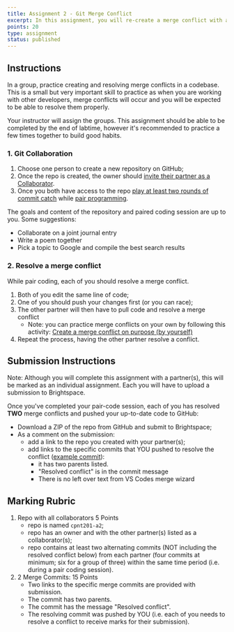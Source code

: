 ```yaml
---
title: Assignment 2 - Git Merge Conflict
excerpt: In this assignment, you will re-create a merge conflict with a partner. 
points: 20
type: assignment
status: published
---
```


## Instructions

In a group, practice creating and resolving merge conflicts in a codebase. This is a small but very important skill to practice as when you are working with other developers, merge conflicts will occur and you will be expected to be able to resolve them properly.

Your instructor will assign the groups. This assignment should be able to be completed by the end of labtime, however it's recommended to practice a few times together to build good habits.

### 1. Git Collaboration

1. Choose one person to create a new repository on GitHub;
2. Once the repo is created, the owner should [invite their partner as a Collaborator](https://docs.github.com/en/account-and-profile/setting-up-and-managing-your-github-user-account/managing-access-to-your-personal-repositories/inviting-collaborators-to-a-personal-repository).
3. Once you both have access to the repo [play at least two rounds of commit catch](https://gist.github.com/acidtone/3a7ff64489b4fc641f0b96be8edd561d) while [pair programming](https://gist.github.com/acidtone/caa20b2520814a94240043c40301024a).

The goals and content of the repository and paired coding session are up to you. Some suggestions:

- Collaborate on a joint journal entry
- Write a poem together
- Pick a topic to Google and compile the best search results

### 2. Resolve a merge conflict

While pair coding, each of you should resolve a merge conflict.

1. Both of you edit the same line of code;
2. One of you should push your changes first (or you can race);
3. The other partner will then have to pull code and resolve a merge conflict
   - Note: you can practice merge conflicts on your own by following this activity: [Create a merge conflict on purpose (by yourself)](https://gist.github.com/acidtone/d8c2e285c9b25fcb7443a4f0f4e4b4e6)
4. Repeat the process, having the other partner resolve a conflict.

## Submission Instructions

Note: Although you will complete this assignment with a partner(s), this will be marked as an individual assignment. Each you will have to upload a submission to Brightspace.

Once you've completed your pair-code session, each of you has resolved **TWO** merge conflicts and pushed your up-to-date code to GitHub:

- Download a ZIP of the repo from GitHub and submit to Brightspace;
- As a comment on the submission:
  - add a link to the repo you created with your partner(s);
  - add links to the specific commits that YOU pushed to resolve the conflict ([example commit](https://github.com/acidtone/commit-catch-and-cocktails/commit/8d22f5535466e6b4702dbd23fbe312ca0ac85908)):
    - it has two parents listed.
    - "Resolved conflict" is in the commit message
    - There is no left over text from VS Codes merge wizard

## Marking Rubric

1. Repo with all collaborators 5 Points
   - repo is named `cpnt201-a2`;
   - repo has an owner and with the other partner(s) listed as a collaborator(s);
   - repo contains at least two alternating commits (NOT including the resolved conflict below) from each partner (four commits at minimum; six for a group of three) within the same time period (i.e. during a pair coding session).
2. 2 Merge Commits: 15 Points
   - Two links to the specific merge commits are provided with submission.
   - The commit has two parents.
   - The commit has the message "Resolved conflict".
   - The resolving commit was pushed by YOU (i.e. each of you needs to resolve a conflict to receive marks for their submission).
